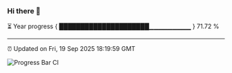 ### Hi there 👋

⏳ Year progress { █████████████████████▁▁▁▁▁▁▁▁▁ } 71.72 %

---

⏰ Updated on Fri, 19 Sep 2025 18:19:59 GMT

![Progress Bar CI](https://github.com/liununu/liununu/workflows/Progress%20Bar%20CI/badge.svg)
